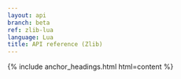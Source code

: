 ```yaml
---
layout: api
branch: beta
ref: zlib-lua
language: Lua
title: API reference (Zlib)
---
```

{% include anchor_headings.html html=content %}